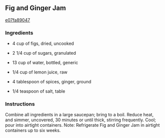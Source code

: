 ## Fig and Ginger Jam

[e07fa89047](http://tastykitchen.com/recipes/condiments/fig-and-ginger-jam/)

### Ingredients

 - 4 cup of figs, dried, uncooked

 - 2 1/4 cup of sugars, granulated

 - 13 cup of water, bottled, generic

 - 1/4 cup of lemon juice, raw

 - 4 tablespoon of spices, ginger, ground

 - 1/4 teaspoon of salt, table

### Instructions

Combine all ingredients in a large saucepan; bring to a boil. Reduce heat, and simmer, uncovered, 30 minutes or until thick, stirring frequently. Cool; pour into airtight containers. Note: Refrigerate Fig and Ginger Jam in airtight containers up to six weeks.